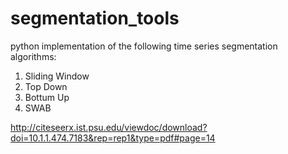 # segmentation_tools
python implementation of the following time series segmentation algorithms:

1. Sliding Window
2. Top Down
3. Bottum Up
4. SWAB

http://citeseerx.ist.psu.edu/viewdoc/download?doi=10.1.1.474.7183&rep=rep1&type=pdf#page=14

